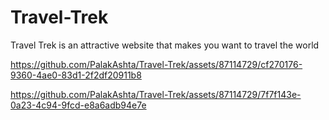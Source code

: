 # Travel-Trek
Travel Trek is an attractive website that makes you want to travel the world




https://github.com/PalakAshta/Travel-Trek/assets/87114729/cf270176-9360-4ae0-83d1-2f2df20911b8








https://github.com/PalakAshta/Travel-Trek/assets/87114729/7f7f143e-0a23-4c94-9fcd-e8a6adb94e7e

